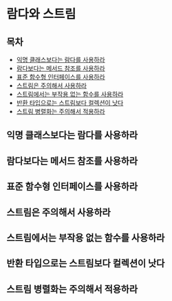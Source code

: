 람다와 스트림
===

목차
---
  - [익명 클래스보다는 람다를 사용하라](#익명-클래스보다는-람다를-사용하라)
  - [람다보다는 메서드 참조를 사용하라](#람다보다는-메서드-참조를-사용하라)
  - [표준 함수형 인터페이스를 사용하라](#표준-함수형-인터페이스를-사용하라)
  - [스트림은 주의해서 사용하라](#스트림은-주의해서-사용하라)
  - [스트림에서는 부작용 없는 함수를 사용하라](#스트림에서는-부작용-없는-함수를-사용하라)
  - [반환 타입으로는 스트림보다 컬렉션이 낫다](#반환-타입으로는-스트림보다-컬렉션이-낫다)
  - [스트림 병렬화는 주의해서 적용하라](#스트림-병렬화는-주의해서-적용하라)


## 익명 클래스보다는 람다를 사용하라

## 람다보다는 메서드 참조를 사용하라

## 표준 함수형 인터페이스를 사용하라

## 스트림은 주의해서 사용하라

## 스트림에서는 부작용 없는 함수를 사용하라

## 반환 타입으로는 스트림보다 컬렉션이 낫다

## 스트림 병렬화는 주의해서 적용하라